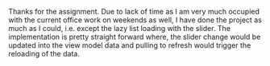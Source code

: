 Thanks for the assignment. Due to lack of time as I am very much occupied with the current office work on weekends as well, I have done the project as much as I could, i.e. except the lazy list loading with the slider. The implementation is pretty straight forward where, the slider change would be updated into the view model data and pulling to refresh would trigger the reloading of the data.
